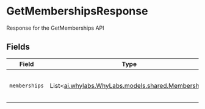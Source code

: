 # GetMembershipsResponse

Response for the GetMemberships API


## Fields

| Field                                                                                  | Type                                                                                   | Required                                                                               | Description                                                                            |
| -------------------------------------------------------------------------------------- | -------------------------------------------------------------------------------------- | -------------------------------------------------------------------------------------- | -------------------------------------------------------------------------------------- |
| `memberships`                                                                          | List<[ai.whylabs.WhyLabs.models.shared.Membership](../../models/shared/Membership.md)> | :heavy_check_mark:                                                                     | A list of all memberships that a user has.                                             |